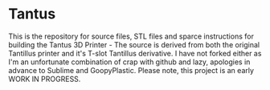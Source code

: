 Tantus
======

This is the repository for source files, STL files and sparce instructions for building the Tantus 3D Printer - The source is derived from both the original Tantillus printer and it's T-slot Tantillus derivative. I have not forked either as I'm an unfortunate combination of crap with github and lazy, apologies in advance to Sublime and GoopyPlastic. Please note, this project is an early  WORK IN PROGRESS.
